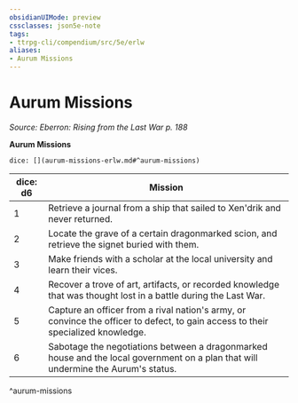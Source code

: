```yaml
---
obsidianUIMode: preview
cssclasses: json5e-note
tags:
- ttrpg-cli/compendium/src/5e/erlw
aliases:
- Aurum Missions
---
```

# Aurum Missions
*Source: Eberron: Rising from the Last War p. 188* 

**Aurum Missions**

`dice: [](aurum-missions-erlw.md#^aurum-missions)`

| dice: d6 | Mission |
|----------|---------|
| 1 | Retrieve a journal from a ship that sailed to Xen'drik and never returned. |
| 2 | Locate the grave of a certain dragonmarked scion, and retrieve the signet buried with them. |
| 3 | Make friends with a scholar at the local university and learn their vices. |
| 4 | Recover a trove of art, artifacts, or recorded knowledge that was thought lost in a battle during the Last War. |
| 5 | Capture an officer from a rival nation's army, or convince the officer to defect, to gain access to their specialized knowledge. |
| 6 | Sabotage the negotiations between a dragonmarked house and the local government on a plan that will undermine the Aurum's status. |
^aurum-missions
